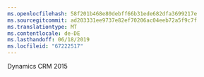```yaml
---
ms.openlocfilehash: 58f201b468e80debff66b31ede682dfa3699217e
ms.sourcegitcommit: ad203331ee9737e82ef70206ac04eeb72a5f9c7f
ms.translationtype: MT
ms.contentlocale: de-DE
ms.lasthandoff: 06/18/2019
ms.locfileid: "67222517"
---
```

Dynamics CRM 2015